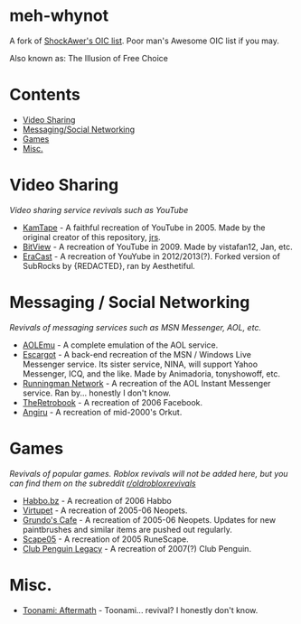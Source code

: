 # meh-whynot
A fork of [ShockAwer's OIC list](). Poor man's Awesome OIC list if you may.

Also known as: The Illusion of Free Choice
# Contents
- [Video Sharing](#video-sharing)
- [Messaging/Social Networking](#messaging--social-networking)
- [Games](#games)
- [Misc.](#misc.)

# Video Sharing
*Video sharing service revivals such as YouTube*
- [KamTape](https://kamtape.com) - A faithful recreation of YouTube in 2005. Made by the original creator of this repository, [jrs](http://www.kamtape.com/profile.php?user=jr).
- [BitView](https://bitview.net) - A recreation of YouTube in 2009. Made by vistafan12, Jan, etc.
- [EraCast](https://eracast.cc) - A recreation of YouYube in 2012/2013(?). Forked version of SubRocks by {REDACTED}, ran by Aesthetiful.
  
# Messaging / Social Networking
*Revivals of messaging services such as MSN Messenger, AOL, etc.*
- [AOLEmu](https://aolemu.com/) - A complete emulation of the AOL service.
- [Escargot](https://escargot.chat) - A back-end recreation of the MSN / Windows Live Messenger service. Its sister service, NINA, will support Yahoo Messenger, ICQ, and the like. Made by Animadoria, tonyshowoff, etc.
- [Runningman Network](https://runningman.network/) - A recreation of the AOL Instant Messenger service. Ran by... honestly I don't know.
- [TheRetrobook](https://theretrobook.net/) - A recreation of 2006 Facebook.
- [Angiru](https://www.angiru.com.py/) - A recreation of mid-2000's Orkut.

# Games
*Revivals of popular games. Roblox revivals will not be added here, but you can find them on the subreddit [r/oldrobloxrevivals](https://www.reddit.com/r/oldrobloxrevivals/)*
- [Habbo.bz](https://habbo.bz) - A recreation of 2006 Habbo
- [Virtupet](https://virtu.pet) - A recreation of 2005-06 Neopets.
- [Grundo's Cafe](https://grundos.cafe) - A recreation of 2005-06 Neopets. Updates for new paintbrushes and similar items are pushed out regularly.
- [Scape05](https://scape05.com) - A recreation of 2005 RuneScape.
- [Club Penguin Legacy](https://cplegacy.com) - A recreation of 2007(?) Club Penguin.

# Misc.
- [Toonami: Aftermath](https://www.toonamiaftermath.com) - Toonami... revival? I honestly don't know.
